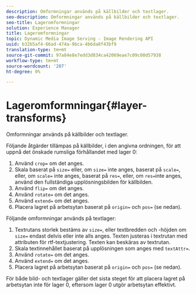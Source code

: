 ```yaml
---
description: Omformningar används på källbilder och textlager.
seo-description: Omformningar används på källbilder och textlager.
seo-title: Lageromformningar
solution: Experience Manager
title: Lageromformningar
topic: Dynamic Media Image Serving - Image Rendering API
uuid: b32b5af4-66ad-474a-9bca-4b6da8f43bf9
translation-type: tm+mt
source-git-commit: 97a84e8e7edd3d834ca42069eae7c09c00d57938
workflow-type: tm+mt
source-wordcount: '207'
ht-degree: 0%

---
```



# Lageromformningar{#layer-transforms}

Omformningar används på källbilder och textlager.

Följande åtgärder tillämpas på källbilder, i den angivna ordningen, för att uppnå det önskade rumsliga förhållandet med lager 0:

1. Använd `crop=` om det anges.
1. Skala baserat på `size=` eller, om `size=` inte anges, baserat på `scale=`, eller, om `scale=` inte anges, baserat på `res=`, eller, om `res=`inte anges, använd den fullständiga upplösningsbilden för källbilden.
1. Använd `flip=` om det anges.
1. Använd `rotate=` om det anges.
1. Använd `extend=` om det anges.
1. Placera lagret på arbetsytan baserat på `origin=` och `pos=` (se nedan).

Följande omformningar används på textlager:

1. Textrutans storlek bestäms av `size=`, eller textbredden och -höjden om `size=` endast delvis eller inte alls anges. Texten justeras i textrutan med attributen för rtf-textjustering. Texten kan beskäras av textrutan.
1. Skala textinnehållet baserat på upplösningen som anges med `textAttr=`.
1. Använd `rotate=` om det anges.
1. Använd `extend=` om det anges.
1. Placera lagret på arbetsytan baserat på `origin=` och `pos=` (se nedan).

För både bild- och textlager gäller det sista steget för att placera lagret på arbetsytan inte för lager 0, eftersom lager 0 utgör arbetsytan effektivt.
